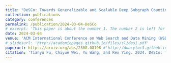 ```yaml
---
title: "DeSCo: Towards Generalizable and Scalable Deep Subgraph Counting"
collection: publications
category: conferences
permalink: /publication/2024-03-04-DeSCo
# excerpt: 'This paper is about the number 1. The number 2 is left for future work.'
date: 2024-03-04
venue: 'ACM International Conference on Web Search and Data Mining (WSDM)'
# slidesurl: 'http://academicpages.github.io/files/slides1.pdf'
paperurl: https://arxiv.org/abs/2308.08198 #'http://dubcyfor3.github.io/files/DeSCo.pdf'
citation: 'Tianyu Fu, Chiyue Wei, Yu Wang, and Rex Ying. 2024. DeSCo: Towards Generalizable and Scalable Deep Subgraph Counting. In Proceedings of the 17th ACM International Conference on Web Search and Data Mining (WSDM 2024). Association for Computing Machinery, New York, NY, USA, 218–227. https://doi.org/10.1145/3616855.3635788'
---
```


<!-- The contents above will be part of a list of publications, if the user clicks the link for the publication than the contents of section will be rendered as a full page, allowing you to provide more information about the paper for the reader. When publications are displayed as a single page, the contents of the above "citation" field will automatically be included below this section in a smaller font. -->
